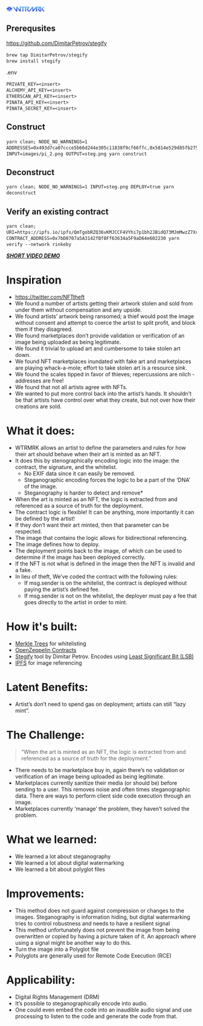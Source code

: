 <img width="20%" height="20%" src="https://raw.githubusercontent.com/ejwessel/wtrmrk/master/WTRMRK.png">

## Prerequsites
https://github.com/DimitarPetrov/stegify
```
brew tap DimitarPetrov/stegify
brew install stegify
```

.env
```
PRIVATE_KEY=<insert>
ALCHEMY_API_KEY=<insert>
ETHERSCAN_API_KEY=<insert>
PINATA_API_KEY=<insert>
PINATA_SECRET_KEY=<insert>
```
## Construct
```
yarn clean; NODE_NO_WARNINGS=1 ADDRESSES=0x493d7ca07ccce5b66d244e305c11838f9cf66ffc,0x5814e529d85fb2751d5df9a808ab12e06d1114a0,0xf39Fd6e51aad88F6F4ce6aB8827279cffFb92266 INPUT=images/pi_2.png OUTPUT=steg.png yarn construct
```
## Deconstruct
```
yarn clean; NODE_NO_WARNINGS=1 INPUT=steg.png DEPLOY=true yarn deconstruct
```
 ## Verify an existing contract
```
yarn clean; URI=https://ipfs.io/ipfs/QmTgobRZQ36vKMJCCF4VYhi7p1bh2JBidQ73MJmMwzZ7Xr CONTRACT_ADDRESS=0x7bD0707a5A3142fBf8Ff63634a5F9aD64e602230 yarn verify --network rinkeby
```

***[SHORT VIDEO DEMO](https://www.youtube.com/watch?v=ucK3RYQMlPE)***
# Inspiration
* https://twitter.com/NFTtheft
* We found a number of artists getting their artwork stolen and sold from under them without compensation and any upside.
* We found artists’ artwork being ransomed; a thief would post the image without consent and attempt to coerce the artist to split profit, and block them if they disagreed.
* We found marketplaces don’t provide validation or verification of an image being uploaded as being legitimate.
* We found it trivial to upload art and cumbersome to take stolen art down.
* We found NFT marketplaces inundated with fake art and marketplaces are playing whack-a-mole; effort to take stolen art is a resource sink.
* We found the scales tipped in favor of thieves; repercussions are nilch - addresses are free!
* We found that not all artists agree with NFTs.
* We wanted to put more control back into the artist’s hands. It shouldn’t be that artists have control over what they create, but not over how their creations are sold. 
# What it does:
* WTRMRK allows an artist to define the parameters and rules for how their art should behave when their art is minted as an NFT.
* It does this by stenographically encoding logic into the image: the contract, the signature, and the whitelist.
  * No EXIF data since it can easily be removed. 
  * Steganographic encoding forces the logic to be a part of the ‘DNA’ of the image.
  * Steganography is harder to detect and remove*
* When the art is minted as an NFT, the logic is extracted from and referenced as a source of truth for the deployment.
* The contract logic is flexible! It can be anything, more importantly it can be defined by the artist!
* If they don’t want their art minted, then that parameter can be respected.
* The image that contains the logic allows for bidirectional referencing. 
* The image defines how to deploy. 
* The deployment points back to the image, of which can be used to determine if the image has been deployed correctly. 
* If the NFT is not what is defined in the image then the NFT is invalid and a fake. 
* In lieu of theft, We’ve coded the contract with the following rules:
  * If msg.sender is on the whitelist, the contract is deployed without paying the artist’s defined fee.
  * If msg.sender is not on the whitelist, the deployer must pay a fee that goes directly to the artist in order to mint.
# How it's built:
* [Merkle Trees](https://en.wikipedia.org/wiki/Merkle_tree) for whitelisting
* [OpenZeppelin Contracts](https://openzeppelin.com/contracts/)
* [Stegify](https://github.com/DimitarPetrov/stegify) tool by Dimitar Petrov. Encodes using [Least Significant Bit (LSB)](https://en.wikipedia.org/wiki/Bit_numbering#Least_significant_bit_in_digital_steganography)
* [IPFS](https://ipfs.io/) for image referencing
# Latent Benefits:
* Artist’s don’t need to spend gas on deployment; artists can still “lazy mint”.
# The Challenge:
> “When the art is minted as an NFT, the logic is extracted from and referenced as a source of truth for the deployment.”
* There needs to be marketplace buy in, again there’s no validation or verification of an image being uploaded as being legitimate.
* Marketplaces currently sanitize their media (or should be) before sending to a user. This removes noise and often times steganographic data. There are ways to perform client side code execution through an image.
* Marketplaces currently ‘manage’ the problem, they haven’t solved the problem.
# What we learned:
* We learned a lot about steganography
* We learned a lot about digital watermarking
* We learned a bit about polyglot files
# Improvements:
* This method does not guard against compression or changes to the images. Steganography is information hiding, but digital watermarking tries to control robustness and needs to have a resilient signal 
* This method unfortunately does not prevent the image from being overwritten or copied by having a picture taken of it. An approach where using a signal might be another way to do this.
* Turn the image into a Polyglot file
* Polyglots are generally used for Remote Code Execution (RCE)

# Applicability:
* Digital Rights Management (DRM)
* It’s possible to steganographically encode into audio.
* One could even embed the code into an inaudible audio signal and use processing to listen to the code and generate the code from that.
